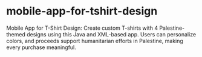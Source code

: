 # mobile-app-for-tshirt-design
Mobile App for T-Shirt Design: Create custom T-shirts with 4 Palestine-themed designs using this Java and XML-based app. Users can personalize colors, and proceeds support humanitarian efforts in Palestine, making every purchase meaningful.
